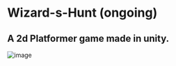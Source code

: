 # Wizard-s-Hunt (ongoing)
## A 2d Platformer game made in unity.
![image](https://user-images.githubusercontent.com/38327075/192154939-1d5d139b-bf57-4bae-a9f7-3b2582589dfd.png)
